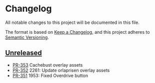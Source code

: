 # Changelog

All notable changes to this project will be documented in this file.

The format is based on [Keep a Changelog](https://keepachangelog.com/en/1.1.0/),
and this project adheres to [Semantic Versioning](https://semver.org/spec/v2.0.0.html).

## [Unreleased]

* [PR-353](https://github.com/eReolen/base/pull/353)
  Cachebust overlay assets
* [PR-352](https://github.com/eReolen/base/pull/352)
  2261: Update orlaprisen overlay assets
* [PR-351](https://github.com/eReolen/base/pull/351)
  1953: Fixed Overdrive button

[Unreleased]: https://github.com/eReolen/base
